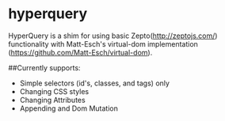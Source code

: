 # hyperquery
HyperQuery is a shim for using basic Zepto(http://zeptojs.com/) functionality with Matt-Esch's virtual-dom implementation (https://github.com/Matt-Esch/virtual-dom).  

##Currently supports:

- Simple selectors (id's, classes, and tags) only
- Changing CSS styles
- Changing Attributes
- Appending and Dom Mutation
